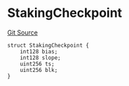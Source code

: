 # StakingCheckpoint
[Git Source](https://github.com/nayms/contracts-v3/blob/ea2c06f70609c813d27d424e0330651d3c634d21/src/shared/FreeStructs.sol)


```solidity
struct StakingCheckpoint {
    int128 bias;
    int128 slope;
    uint256 ts;
    uint256 blk;
}
```

